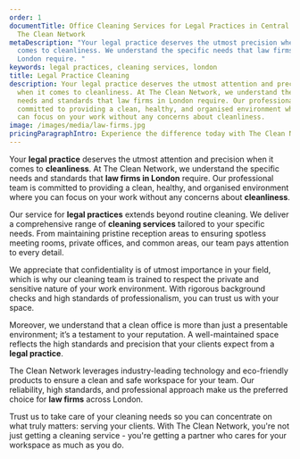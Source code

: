 ```yaml
---
order: 1
documentTitle: Office Cleaning Services for Legal Practices in Central London -
  The Clean Network
metaDescription: "Your legal practice deserves the utmost precision when it
  comes to cleanliness. We understand the specific needs that law firms in
  London require. "
keywords: legal practices, cleaning services, london
title: Legal Practice Cleaning
description: Your legal practice deserves the utmost attention and precision
  when it comes to cleanliness. At The Clean Network, we understand the specific
  needs and standards that law firms in London require. Our professional team is
  committed to providing a clean, healthy, and organised environment where you
  can focus on your work without any concerns about cleanliness.
image: /images/media/law-firms.jpg
pricingParagraphIntro: Experience the difference today with The Clean Network.
---
```

Your <strong>legal practice</strong> deserves the utmost attention and precision when it comes to <strong>cleanliness</strong>. At The Clean Network, we understand the specific needs and standards that <strong>law firms in London</strong> require. Our professional team is committed to providing a clean, healthy, and organised environment where you can focus on your work without any concerns about <strong>cleanliness</strong>.

Our service for <strong>legal practices</strong> extends beyond routine cleaning. We deliver a comprehensive range of <strong>cleaning services</strong> tailored to your specific needs. From maintaining pristine reception areas to ensuring spotless meeting rooms, private offices, and common areas, our team pays attention to every detail.

We appreciate that confidentiality is of utmost importance in your field, which is why our cleaning team is trained to respect the private and sensitive nature of your work environment. With rigorous background checks and high standards of professionalism, you can trust us with your space.

Moreover, we understand that a clean office is more than just a presentable environment; it’s a testament to your reputation. A well-maintained space reflects the high standards and precision that your clients expect from a <strong>legal practice</strong>.

The Clean Network leverages industry-leading technology and eco-friendly products to ensure a clean and safe workspace for your team. Our reliability, high standards, and professional approach make us the preferred choice for <strong>law firms</strong> across London.

Trust us to take care of your cleaning needs so you can concentrate on what truly matters: serving your clients. With The Clean Network, you're not just getting a cleaning service - you're getting a partner who cares for your workspace as much as you do.